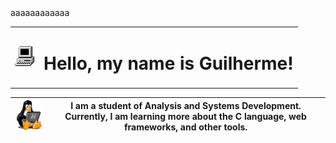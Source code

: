 <td>aaaaaa</td><td>aaaaaa</td>


<table >
    <tr>
        <td><img src="my_computer_animated_commission_by_wrim_d5iuujc.gif"></img></td>
        <td><h1>Hello, my name is Guilherme!</h1></td>
    </tr>
</table>



| <img  width="110" src="linux-computer.gif"> | I am a student of Analysis and Systems Development. Currently, I am learning more about the C language, web frameworks, and other tools. |
|:-----------------------------------------------------:|:------------------------------------------------------:|

  



